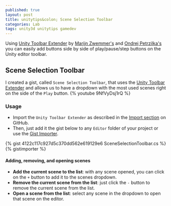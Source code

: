 ```yaml
---
published: true
layout: post
title: unitytips&colon; Scene Selection Toolbar
categories: Lab
tags: unity3d unitytips gamedev
---
```

Using [Unity Toolbar Extender](https://github.com/marijnz/unity-toolbar-extender) by [Marijn Zwemmer's](https://github.com/marijnz) and [Ondrej Petrzilka's](https://github.com/OndrejPetrzilka) you can easily add buttons side by side of play/pause/step buttons on the Unity editor toolbar.

## Scene Selection Toolbar
I created a gist, called `Scene Selection Toolbar`, that uses the [Unity Toolbar Extender](https://github.com/marijnz/unity-toolbar-extender) and allows us to have a dropdown with the most used scenes right on the side of the `Play` button.
{% youtube 9NfVyDsj1rQ %}

### Usage
* Import the `Unity Toolbar Extender` as described in the [Import section](https://github.com/marijnz/unity-toolbar-extender#importing) on GitHub.
* Then, just add it the gist below to any `Editor` folder of your project or use the [Gist Importer](/unitytips-gist-importer).

{% gist 4122c117c927d5c370dd562e619129e6 SceneSelectionToolbar.cs %}
{% gistimporter %}

#### Adding, removing, and opening scenes
* **Add the current scene to the list**: with any scene opened, you can click on the `+` button to add it to the scenes dropdown.
* **Remove the current scene from the list**: just click the `-` button to remove the current scene from the list.
* **Open a scene from the list**: select any scene in the dropdown to open that scene on the editor.